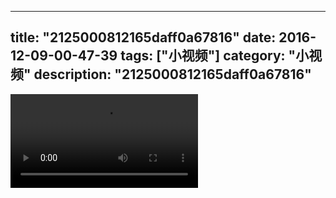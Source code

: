 
---
title: "2125000812165daff0a67816"
date: 2016-12-09-00-47-39
tags: ["小视频"]
category: "小视频"
description: "2125000812165daff0a67816"
---
<video src="http://ohtsqip0g.bkt.clouddn.com/2125000812165daff0a67816.mp4" controls="controls"></video>
